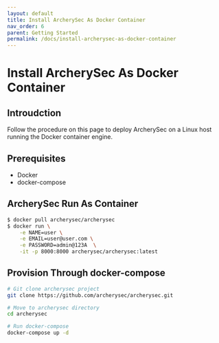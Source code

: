 ```yaml
---
layout: default
title: Install ArcherySec As Docker Container
nav_order: 6
parent: Getting Started
permalink: /docs/install-archerysec-as-docker-container
---
```


# Install ArcherySec As Docker Container

## Introudction

Follow the procedure on this page to deploy ArcherySec on a Linux host running the Docker container engine.

## Prerequisites

- Docker
- docker-compose

## ArcherySec Run As Container

```bash
$ docker pull archerysec/archerysec
$ docker run \
    -e NAME=user \
    -e EMAIL=user@user.com \
    -e PASSWORD=admin@123A  \
    -it -p 8000:8000 archerysec/archerysec:latest
```

## Provision Through docker-compose

```bash
# Git clone archerysec project
git clone https://github.com/archerysec/archerysec.git
```

```bash
# Move to archerysec directory
cd archerysec
```

```bash
# Run docker-compose 
docker-compose up -d
```


